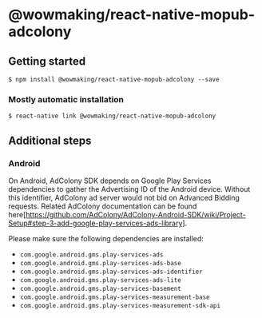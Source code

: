 # @wowmaking/react-native-mopub-adcolony

## Getting started

`$ npm install @wowmaking/react-native-mopub-adcolony --save`

### Mostly automatic installation

`$ react-native link @wowmaking/react-native-mopub-adcolony`

## Additional steps

### Android 

On Android, AdColony SDK depends on Google Play Services dependencies to gather the Advertising ID of the Android device. Without this identifier, AdColony ad server would not bid on Advanced Bidding requests. Related AdColony documentation can be found here[https://github.com/AdColony/AdColony-Android-SDK/wiki/Project-Setup#step-3-add-google-play-services-ads-library].

Please make sure the following dependencies are installed:
- `com.google.android.gms.play-services-ads`
- `com.google.android.gms.play-services-ads-base`
- `com.google.android.gms.play-services-ads-identifier`
- `com.google.android.gms.play-services-ads-lite`
- `com.google.android.gms.play-services-basement`
- `com.google.android.gms.play-services-measurement-base`
- `com.google.android.gms.play-services-measurement-sdk-api`
